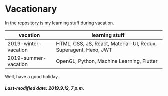 # Vacationary

In the repository is my learning stuff during vacation.

| vacation             | learning stuff                                               |
| -------------------- | ------------------------------------------------------------ |
| 2019-winter-vacation | HTML, CSS, JS, React, Material-UI, Redux, Superagent, Hexo, JWT |
| 2019-summer-vacation | OpenGL, Python, Machine Learning, Flutter                    |

Well, have a good holiday.

##### Last-modified date: 2019.9.12, 7 p.m.